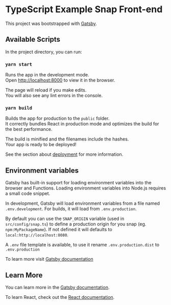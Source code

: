 # TypeScript Example Snap Front-end

This project was bootstrapped with [Gatsby](https://www.gatsbyjs.com/).

## Available Scripts

In the project directory, you can run:

### `yarn start`

Runs the app in the development mode.\
Open [http://localhost:8000](http://localhost:8000) to view it in the browser.

The page will reload if you make edits.\
You will also see any lint errors in the console.

### `yarn build`

Builds the app for production to the `public` folder.\
It correctly bundles React in production mode and optimizes the build for the best performance.

The build is minified and the filenames include the hashes.\
Your app is ready to be deployed!

See the section about [deployment](https://www.gatsbyjs.com/docs/how-to/previews-deploys-hosting/) for more information.

## Environment variables

Gatsby has built-in support for loading environment variables into the browser and Functions. Loading environment
variables into Node.js requires a small code snippet.

In development, Gatsby will load environment variables from a file named `.env.development`. For builds, it will load
from `.env.production`.

By default you can use the `SNAP_ORIGIN` variable (used in `src/config/snap.ts`) to define a production origin for you
snap (eg. `npm:MyPackageName`). If not defined it will defaults to `local:http://localhost:8080`.

A `.env` file template is available, to use it rename `.env.production.dist` to `.env.production`

To learn more visit
[Gatsby documentation](https://www.gatsbyjs.com/docs/how-to/local-development/environment-variables/)

## Learn More

You can learn more in the [Gatsby documentation](https://www.gatsbyjs.com/docs/).

To learn React, check out the [React documentation](https://reactjs.org/).
